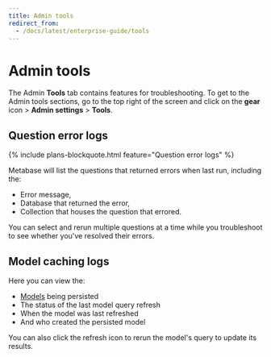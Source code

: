 ```yaml
---
title: Admin tools
redirect_from:
  - /docs/latest/enterprise-guide/tools
---
```


# Admin tools

The Admin **Tools** tab contains features for troubleshooting. To get to the Admin tools sections, go to the top right of the screen and click on the **gear** icon > **Admin settings** > **Tools**.

## Question error logs

{% include plans-blockquote.html feature="Question error logs" %}

Metabase will list the questions that returned errors when last run, including the:

- Error message,
- Database that returned the error,
- Collection that houses the question that errored.

You can select and rerun multiple questions at a time while you troubleshoot to see whether you've resolved their errors.

## Model caching logs

Here you can view the:

- [Models](../data-modeling/models.md) being persisted
- The status of the last model query refresh
- When the model was last refreshed
- And who created the persisted model

You can also click the refresh icon to rerun the model's query to update its results.
